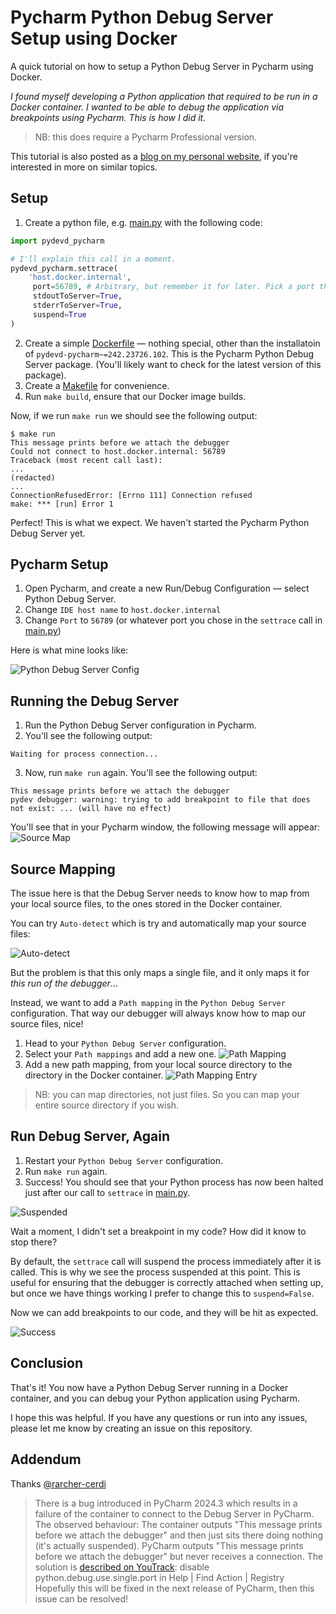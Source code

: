 # Pycharm Python Debug Server Setup using Docker

A quick tutorial on how to setup a Python Debug Server in Pycharm using Docker.

_I found myself developing a Python application that required to be run in a Docker container. I wanted to be able to debug the application via breakpoints using Pycharm. This is how I did it._

> NB: this does require a Pycharm Professional version.

This tutorial is also posted as a [blog on my personal website](https://marcelvanworkum.com/python/2024/10/31/python-debug-server-docker.html), if you're interested in more on similar topics.

## Setup

1. Create a python file, e.g. [main.py](./main.py) with the following code:
```python
import pydevd_pycharm

# I'll explain this call in a moment.
pydevd_pycharm.settrace(
    'host.docker.internal',
     port=56789, # Arbitrary, but remember it for later. Pick a port that is not in use.
     stdoutToServer=True,
     stderrToServer=True,
     suspend=True
)
```
2. Create a simple [Dockerfile](./Dockerfile) — nothing special, other than the installatoin of `pydevd-pycharm~=242.23726.102`. This is the Pycharm Python Debug Server package. (You'll likely want to check for the latest version of this package).
3. Create a [Makefile](./Makefile) for convenience.
4. Run `make build`, ensure that our Docker image builds.

Now, if we run ```make run``` we should see the following output:
```
$ make run
This message prints before we attach the debugger
Could not connect to host.docker.internal: 56789
Traceback (most recent call last):
...
(redacted)
...
ConnectionRefusedError: [Errno 111] Connection refused
make: *** [run] Error 1
```

Perfect! This is what we expect. We haven't started the Pycharm Python Debug Server yet.

## Pycharm Setup

1. Open Pycharm, and create a new Run/Debug Configuration — select Python Debug Server.
2. Change `IDE host name` to `host.docker.internal`
3. Change `Port` to `56789` (or whatever port you chose in the `settrace` call in [main.py](./main.py))

Here is what mine looks like:

![Python Debug Server Config](./images/config.png "Python Debug Server Configuration")

## Running the Debug Server

1. Run the Python Debug Server configuration in Pycharm.
2. You'll see the following output:
```
Waiting for process connection...
```
3. Now, run `make run` again. You'll see the following output:
```
This message prints before we attach the debugger
pydev debugger: warning: trying to add breakpoint to file that does not exist: ... (will have no effect)
```

You'll see that in your Pycharm window, the following message will appear:
![Source Map](./images/source_map.png "Source Map")

## Source Mapping

The issue here is that the Debug Server needs to know how to map from your local source files, to the ones stored in the Docker container.

You can try `Auto-detect` which is try and automatically map your source files:

![Auto-detect](./images/auto.png "Auto Detect mapping")

But the problem is that this only maps a single file, and it only maps it for _this run of the debugger_...

Instead, we want to add a `Path mapping` in the `Python Debug Server` configuration. That way our debugger will always know how to map our source files, nice!

1. Head to your `Python Debug Server` configuration.
2. Select your `Path mappings` and add a new one.
![Path Mapping](./images/config_path_map.png "Path Mapping Option")
3. Add a new path mapping, from your local source directory to the directory in the Docker container.
![Path Mapping Entry](./images/config_path_map_detail.png "Path Mapping Detail")

> NB: you can map directories, not just files. So you can map your entire source directory if you wish.

## Run Debug Server, Again

1. Restart your `Python Debug Server` configuration.
2. Run `make run` again.
3. Success! You should see that your Python process has now been halted just after our call to `settrace` in [main.py](./main.py).

![Suspended](./images/suspend.png "Suspended")

Wait a moment, I didn't set a breakpoint in my code? How did it know to stop there?

By default, the `settrace` call will suspend the process immediately after it is called. This is why we see the process suspended at this point. This is useful for ensuring that the debugger is correctly attached when setting up, but once we have things working I prefer to change this to `suspend=False`.

Now we can add breakpoints to our code, and they will be hit as expected.

![Success](./images/success.png "Success")

## Conclusion

That's it! You now have a Python Debug Server running in a Docker container, and you can debug your Python application using Pycharm.

I hope this was helpful. If you have any questions or run into any issues, please let me know by creating an issue on this repository.



## Addendum

Thanks [@rarcher-cerdi](https://github.com/marcelvanworkum/pycharm-python-debug-server-docker/issues/1)
> There is a bug introduced in PyCharm 2024.3 which results in a failure of the container to connect to the Debug Server in PyCharm.
> The observed behaviour:
> The container outputs "This message prints before we attach the debugger" and then just sits there doing nothing (it's actually suspended).
> PyCharm outputs "This message prints before we attach the debugger" but never receives a connection.
> The solution is [described on YouTrack](https://youtrack.jetbrains.com/issue/PY-77357/Python-Debug-Server-with-pydevd-pycharm-stopped-working-in-2024.3):
> disable python.debug.use.single.port in Help | Find Action | Registry
> Hopefully this will be fixed in the next release of PyCharm, then this issue can be resolved!
